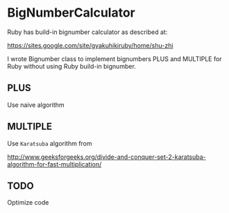 # BigNumberCalculator

Ruby has build-in bignumber calculator as described at: 

https://sites.google.com/site/gyakuhikiruby/home/shu-zhi

I wrote Bignumber class to implement bignumbers PLUS and MULTIPLE for Ruby without using Ruby build-in bignumber.

## PLUS
Use naive algorithm

## MULTIPLE
Use `Karatsuba` algorithm from

http://www.geeksforgeeks.org/divide-and-conquer-set-2-karatsuba-algorithm-for-fast-multiplication/

## TODO
Optimize code
